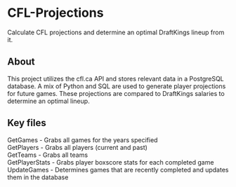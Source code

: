 # CFL-Projections
Calculate CFL projections and determine an optimal DraftKings lineup from it.

## About
This project utilizes the cfl.ca API and stores relevant data in a PostgreSQL database.
A mix of Python and SQL are used to generate player projections for future games.
These projections are compared to DraftKings salaries to determine an optimal lineup.


## Key files
GetGames - Grabs all games for the years specified <br />
GetPlayers - Grabs all players (current and past) <br />
GetTeams - Grabs all teams <br />
GetPlayerStats - Grabs player boxscore stats for each completed game <br />
UpdateGames - Determines games that are recently completed and updates them in the database
